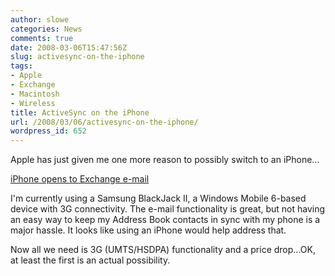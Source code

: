 ```yaml
---
author: slowe
categories: News
comments: true
date: 2008-03-06T15:47:56Z
slug: activesync-on-the-iphone
tags:
- Apple
- Exchange
- Macintosh
- Wireless
title: ActiveSync on the iPhone
url: /2008/03/06/activesync-on-the-iphone/
wordpress_id: 652
---
```


Apple has just given me one more reason to possibly switch to an iPhone...

[iPhone opens to Exchange e-mail](http://www.infoworld.com/article/08/03/06/iPhone-opens-to-Exchange-e-mail_1.html?source=rss&url=http://www.infoworld.com/article/08/03/06/iPhone-opens-to-Exchange-e-mail_1.html)

I'm currently using a Samsung BlackJack II, a Windows Mobile 6-based device with 3G connectivity. The e-mail functionality is great, but not having an easy way to keep my Address Book contacts in sync with my phone is a major hassle. It looks like using an iPhone would help address that.

Now all we need is 3G (UMTS/HSDPA) functionality and a price drop...OK, at least the first is an actual possibility.
